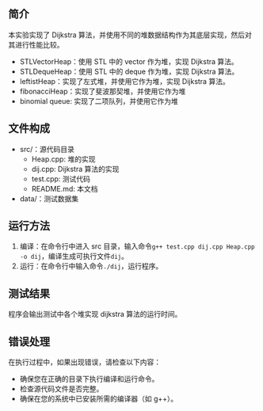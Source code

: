 ## 简介

本实验实现了 Dijkstra 算法，并使用不同的堆数据结构作为其底层实现，然后对其进行性能比较。

- STLVectorHeap：使用 STL 中的 vector 作为堆，实现 Dijkstra 算法。
- STLDequeHeap：使用 STL 中的 deque 作为堆，实现 Dijkstra 算法。
- leftistHeap：实现了左式堆，并使用它作为堆，实现 Dijkstra 算法。
- fibonacciHeap：实现了斐波那契堆，并使用它作为堆
- binomial queue: 实现了二项队列，并使用它作为堆

## 文件构成

- src/：源代码目录
  - Heap.cpp: 堆的实现
  - dij.cpp: Dijkstra 算法的实现
  - test.cpp: 测试代码
  - README.md: 本文档
- data/：测试数据集

## 运行方法

1. 编译：在命令行中进入 src 目录，输入命令`g++ test.cpp dij.cpp Heap.cpp -o dij`，编译生成可执行文件`dij`。
2. 运行：在命令行中输入命令`./dij`，运行程序。

## 测试结果

程序会输出测试中各个堆实现 dijkstra 算法的运行时间。

## 错误处理

在执行过程中，如果出现错误，请检查以下内容：

- 确保您在正确的目录下执行编译和运行命令。
- 检查源代码文件是否完整。
- 确保在您的系统中已安装所需的编译器（如 g++）。
